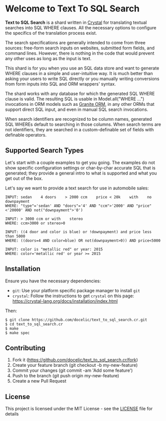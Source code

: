 # Welcome to Text To SQL Search

**Text to SQL Search** is a shard written in [Crystal](http://www.crystal-lang.org) for translating textual searches into SQL WHERE clauses. All the necessary options to configure the specifics of the translation process exist.

The search specifications are generally intended to come from three sources: free-form search inputs on websites, submitted form fields, and command lines. However, there is nothing in the code that would prevent any other uses as long as the input is text.

This shard is for you when you use an SQL data store and want to generate WHERE clauses in a simple and user-intuitive way. It is much better than asking your users to write SQL directly or you manually writing conversions from form inputs into SQL and ORM wrappers' syntax.

The shard works with any database for which the generated SQL WHERE clause is valid. The resulting SQL is usable in Model.all("WHERE ...") invocations in ORM models such as [Granite ORM](https://github.com/docelic/granite-orm/), in any other ORMs that support direct SQL input, and even in manual SQL search invocations.

When search identifiers are recognized to be column names, generated SQL WHEREs default to searching in those columns. When search terms are not identifiers, they are searched in a custom-definable set of fields with definable operators.

## Supported Search Types

Let's start with a couple examples to get you going. The examples do not show specific configuration settings or char-by-char accurate SQL that is generated; they provide a general intro to what is supported and what you get out of the box.

Let's say we want to provide a text search for use in automobile sales:

```text_to_sql_search
INPUT: sedan    4 doors    > 2000 ccm    price < 20k    with    no    downpayment
WHERE: "type"='sedan' AND "doors"='4' AND "ccm">'2000' AND "price"<'20000' AND not("downpayment">'0')

INPUT: > 3000 ccm or with    stereo
WHERE: ccm>3000 or stereo>0

INPUT: ((4 door and color is blue) or !downpayment) and price less than 5000
WHERE: ((doors=4 AND color=blue) OR not(downpayment>0)) AND price<5000

INPUT: color is "metallic red" or year: 2015
WHERE: color='metallic red' or year >= 2015
```

## Installation

Ensure you have the necessary dependencies:

- `git`: Use your platform specific package manager to install `git`
- `crystal`: Follow the instructions to get `crystal` on this page: <https://crystal-lang.org/docs/installation/index.html>

Then:

```shellsession
$ git clone https://github.com/docelic/text_to_sql_search.cr.git
$ cd text_to_sql_search.cr
$ make
$ make spec
```

## Contributing

1. Fork it (https://github.com/docelic/text_to_sql_search.cr/fork)
2. Create your feature branch (git checkout -b my-new-feature)
3. Commit your changes (git commit -am 'Add some feature')
4. Push to the branch (git push origin my-new-feature)
5. Create a new Pull Request

## License

This project is licensed under the MIT License - see the [LICENSE](LICENSE) file for details
